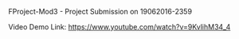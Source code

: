 FProject-Mod3 - Project Submission on 19062016-2359

Video Demo Link: https://www.youtube.com/watch?v=9KvlihM34_4
